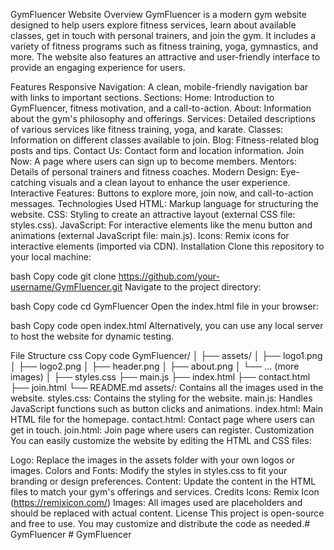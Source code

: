 GymFluencer Website
Overview
GymFluencer is a modern gym website designed to help users explore fitness services, learn about available classes, get in touch with personal trainers, and join the gym. It includes a variety of fitness programs such as fitness training, yoga, gymnastics, and more. The website also features an attractive and user-friendly interface to provide an engaging experience for users.

Features
Responsive Navigation: A clean, mobile-friendly navigation bar with links to important sections.
Sections:
Home: Introduction to GymFluencer, fitness motivation, and a call-to-action.
About: Information about the gym's philosophy and offerings.
Services: Detailed descriptions of various services like fitness training, yoga, and karate.
Classes: Information on different classes available to join.
Blog: Fitness-related blog posts and tips.
Contact Us: Contact form and location information.
Join Now: A page where users can sign up to become members.
Mentors: Details of personal trainers and fitness coaches.
Modern Design: Eye-catching visuals and a clean layout to enhance the user experience.
Interactive Features: Buttons to explore more, join now, and call-to-action messages.
Technologies Used
HTML: Markup language for structuring the website.
CSS: Styling to create an attractive layout (external CSS file: styles.css).
JavaScript: For interactive elements like the menu button and animations (external JavaScript file: main.js).
Icons: Remix icons for interactive elements (imported via CDN).
Installation
Clone this repository to your local machine:

bash
Copy code
git clone https://github.com/your-username/GymFluencer.git
Navigate to the project directory:

bash
Copy code
cd GymFluencer
Open the index.html file in your browser:

bash
Copy code
open index.html
Alternatively, you can use any local server to host the website for dynamic testing.

File Structure
css
Copy code
GymFluencer/
│
├── assets/
│   ├── logo1.png
│   ├── logo2.png
│   ├── header.png
│   ├── about.png
│   └── ... (more images)
│
├── styles.css
├── main.js
├── index.html
├── contact.html
├── join.html
└── README.md
assets/: Contains all the images used in the website.
styles.css: Contains the styling for the website.
main.js: Handles JavaScript functions such as button clicks and animations.
index.html: Main HTML file for the homepage.
contact.html: Contact page where users can get in touch.
join.html: Join page where users can register.
Customization
You can easily customize the website by editing the HTML and CSS files:

Logo: Replace the images in the assets folder with your own logos or images.
Colors and Fonts: Modify the styles in styles.css to fit your branding or design preferences.
Content: Update the content in the HTML files to match your gym's offerings and services.
Credits
Icons: Remix Icon (https://remixicon.com/)
Images: All images used are placeholders and should be replaced with actual content.
License
This project is open-source and free to use. You may customize and distribute the code as needed.#   G y m F l u e n c e r  
 # GymFluencer

